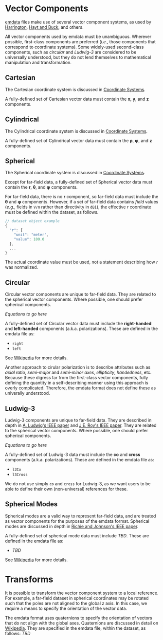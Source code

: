 # Vector Components
[emdata][1] files make use of several vector component systems, as used by [Harrington][2], [Hayt and Buck][3], and others.

All vector components used by emdata must be unambiguous. Wherever possible, first-class components are preferred (_i.e._, those components that correspond to coordinate systems). Some widely-used second-class components, such as _circular_ and _Ludwig-3_ are considered to be universally understood, but they do not lend themselves to mathematical manipulation and transformation.

## Cartesian
The Cartesian coordinate system is discussed in [Coordinate Systems][4].

A fully-defined set of Cartesian vector data must contain the **x**, **y**, and **z** components.

## Cylindrical
The Cylindrical coordinate system is discussed in [Coordinate Systems][4].

A fully-defined set of Cylindrical vector data must contain the **ρ**, **φ**, and **z** components.

## Spherical
The Spherical coordinate system is discussed in [Coordinate Systems][4].

Except for far-field data, a fully-defined set of Spherical vector data must contain the **r**, **θ**, and **φ** components.

For far-field data, there is no **r** component, so far-field data must include the **θ** and **φ** components. However, if a set of far-field data contains _field_ values (_e.g._, fields in `V/m` rather than directivity in `dBi`), the effective _r_ coordinate must be defined within the dataset, as follows.

```javascript
// dataset object example
{
  "r": {
    "unit": "meter",
    "value": 100.0
  },
  ...
}
```

The actual coordinate value must be used, not a statement describing how _r_ was normalized.

## Circular
Circular vector components are unique to far-field data. They are related to the spherical vector components. Where possible, one should prefer spherical components.

_Equations to go here_

A fully-defined set of Circular vector data must include the **right-handed** and **left-handed** components (a.k.a. polarizations). These are defined in the emdata file as:
* `right`
* `left`

See [Wikipedia][6] for more details.

Another approach to cirular polarization is to describe attributes such as _axial ratio_, _semi-major_ and _semi-minor axes_, _ellipticity_, _handedness_, etc. Because these digress far from the first-class vector components, fully defining the quantity in a self-describing manner using this approach is overly complicated. Therefore, the emdata format does not define these as univerally understood.

## Ludwig-3
Ludwig-3 components are unique to far-field data. They are described in depth in [A. Ludwig's IEEE paper][7] and [J.E. Roy's IEEE paper][8]. They are related to the spherical vector components. Where possible, one should prefer spherical components.

_Equations to go here_

A fully-defined set of Ludwig-3 data must include the **co** and **cross** components  (a.k.a. polarizations). These are defined in the emdata file as:
* `l3Co`
* `l3Cross`

We do not use simply `co` and `cross` for Ludwig-3, as we want users to be able to define their own (non-universal) references for these.

## Spherical Modes
Spherical modes are a valid way to represent far-field data, and are treated as vector components for the purposes of the emdata format. Spherical modes are discussed in depth in [Richie and Johnson's IEEE paper][9].

A fully-defined set of spherical mode data must include _TBD_. These are defined in the emdata file as:
* _TBD_

See [Wikipedia][10] for more details.

# Transforms
It is possible to transform the vector component system to a local reference. For example, a far-field dataset in spherical coordinates may be rotated such that the poles are not aligned to the global _z_ axis. In this case, we require a means to specify the orientation of the vector data.

The emdata format uses quaternions to specify the orientation of vectors that do not align with the global axes. Quaternions are discussed in detail on [Wikipedia][11]. They are specified in the emdata file, within the dataset, as follows:
_TBD_


[1]:https://github.com/finitemobius/emdata
[2]:https://www.amazon.com/Time-Harmonic-Electromagnetic-Fields-Roger-Harrington/dp/047120806X
[3]:https://www.amazon.com/Engineering-Electromagnetics-William-Hayt/dp/0073380660
[4]:coordinate_systems.md
[5]:phasors.md
[6]:https://en.wikipedia.org/wiki/Circular_polarization
[7]:http://ieeexplore.ieee.org/document/1140406/
[8]:http://ieeexplore.ieee.org/document/931162/
[9]:http://ieeexplore.ieee.org/document/134701/
[10]:https://en.wikipedia.org/wiki/Spherical_harmonics
[11]:https://en.wikipedia.org/wiki/Quaternion